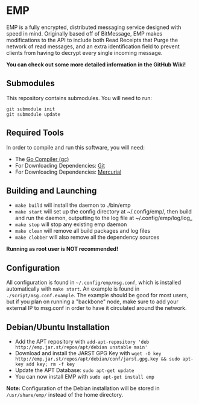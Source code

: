 EMP
=====
EMP is a fully encrypted, distributed messaging service designed with speed in mind.
Originally based off of BitMessage, EMP makes modifications to the API to include
both Read Receipts that Purge the network of read messages, and an extra identification field
to prevent clients from having to decrypt every single incoming message.

**You can check out some more detailed information in the GitHub Wiki!**

Submodules
----------

This repository contains submodules.  You will need to run:
```
git submodule init
git submodule update
```

Required Tools
---------
In order to compile and run this software, you will need:

* The [Go Compiler (gc)](http://golang.org/doc/install)
* For Downloading Dependencies: [Git](http://git-scm.com/book/en/Getting-Started-Installing-Git)
* For Downloading Dependencies: [Mercurial](http://mercurial.selenic.com/wiki/Download)

Building and Launching
---------

* `make build` will install the daemon to ./bin/emp
* `make start` will set up the config directory at ~/.config/emp/, then build and run the daemon, outputting to the log file at ~/.config/emp/log/log_<date>
* `make stop` will stop any existing emp daemon
* `make clean` will remove all build packages and log files
* `make clobber` will also remove all the dependency sources

**Running as root user is NOT recommended!**

Configuration
---------
All configuration is found in `~/.config/emp/msg.conf`, which is installed automatically with `make start`. An example is found in `./script/msg.conf.example`. The example should be good for most users, but if you plan on running a "backbone" node, make sure to add your external IP to msg.conf in order to have it circulated around the network.

Debian/Ubuntu Installation
---------
* Add the APT repository with `add-apt-repository 'deb http://emp.jar.st/repos/apt/debian unstable main'`
* Download and install the JARST GPG Key with `wget -O key http://emp.jar.st/repos/apt/debian/conf/jarst.gpg.key && sudo apt-key add key; rm -f key`
* Update the APT Database: `sudo apt-get update`
* You can now install EMP with `sudo apt-get install emp`

**Note:**
Configuration of the Debian installation will be stored in `/usr/share/emp/` instead of the home directory.
